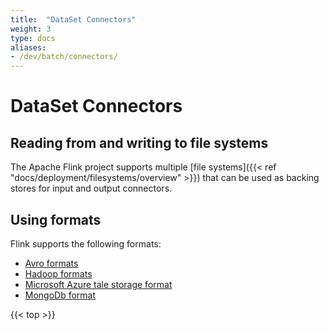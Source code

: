 ```yaml
---
title:  "DataSet Connectors"
weight: 3
type: docs
aliases:
- /dev/batch/connectors/
---
```

<!--
Licensed to the Apache Software Foundation (ASF) under one
or more contributor license agreements.  See the NOTICE file
distributed with this work for additional information
regarding copyright ownership.  The ASF licenses this file
to you under the Apache License, Version 2.0 (the
"License"); you may not use this file except in compliance
with the License.  You may obtain a copy of the License at

  http://www.apache.org/licenses/LICENSE-2.0

Unless required by applicable law or agreed to in writing,
software distributed under the License is distributed on an
"AS IS" BASIS, WITHOUT WARRANTIES OR CONDITIONS OF ANY
KIND, either express or implied.  See the License for the
specific language governing permissions and limitations
under the License.
-->

# DataSet Connectors

## Reading from and writing to file systems

The Apache Flink project supports multiple [file systems]({{< ref "docs/deployment/filesystems/overview" >}}) that can be used as backing stores
for input and output connectors. 

## Using formats

Flink supports the following formats:
<ul>
    <li><a href="/dev/batch/connectors/formats/avro.html">Avro formats</a></li>
    <li><a href="/dev/batch/connectors/hadoop.html">Hadoop formats</a></li>
    <li><a href="/dev/batch/connectors/formats/azure_table_storage.html">Microsoft Azure tale storage format</a></li>
    <li><a href="/dev/batch/connectors/formats/mongodb.html">MongoDb format</a></li>
</ul>

{{< top >}}
